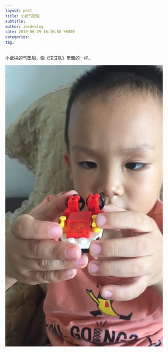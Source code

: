 ```yaml
---
layout: post
title: 小武气垫船
subtitle: 
author: iosdevlog
rate: 2019-06-29 16:16:08 +0800
categories: 
tag: 
---
```


小武拼的气垫船，像《汪汪队》里面的一样。

![toy](https://raw.githubusercontent.com/growth15/img/master/20190701165402.JPG)
